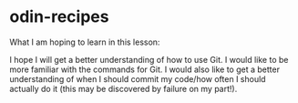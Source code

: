 # odin-recipes

What I am hoping to learn in this lesson:

I hope I will get a better understanding of how to use Git. I would like to be more familiar with the commands for Git. I would also like to get a better understanding of when I should commit my code/how often I should actually do it (this may be discovered by failure on my part!).